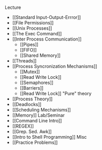 Lecture
- [[Standard Input-Output-Errror]]
- [[File Permissions]]
- [[Unix Processes]]
- [[The Exec Command]]
- [[Inter Process Communication]]
	- [[Pipes]]
	- [[FIFO]]
	- [[Shared Memory]]
- [[Threads]]
- [[Process Syncronization Mechanisms]]
	- [[Mutex]]
	- [[Read Write Lock]]
	- [[Semaphores]]
	- [[Barriers]]
	- [[Read Write Lock]]
"Pure" theory
- [[Process Theory]]
- [[Deadlocks]]
- [[Scheduling Mechanisms]]
- [[Memory]]
Lab/Seminar
- [[Command Line Intro]]
- [[REGEX]]
- [[Grep. Sed. Awk]]
- [[Intro to Shell Programming]]
Misc
- [[Practice Problems]]